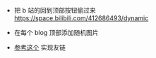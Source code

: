 - 把 b 站的回到顶部按钮偷过来 https://space.bilibili.com/412686493/dynamic

- 在每个 blog 顶部添加随机图片

- [参考这个](https://github.com/kuizuo/blog/blob/main/src/pages/friends/index.tsx) 实现友链
